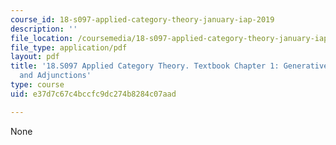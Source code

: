 ```yaml
---
course_id: 18-s097-applied-category-theory-january-iap-2019
description: ''
file_location: /coursemedia/18-s097-applied-category-theory-january-iap-2019/e37d7c67c4bccfc9dc274b8284c07aad_18-s097iap19ch1.pdf
file_type: application/pdf
layout: pdf
title: '18.S097 Applied Category Theory. Textbook Chapter 1: Generative Effects: Orders
  and Adjunctions'
type: course
uid: e37d7c67c4bccfc9dc274b8284c07aad

---
```

None